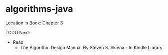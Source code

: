 # algorithms-java
Location in Book: Chapter 3

TODO Next:
* Read:
    * The Algorithm Design Manual By Steven S. Skiena - In Kindle Library
